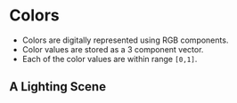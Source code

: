 # Colors
- Colors are digitally represented using RGB components.
- Color values are stored as a 3 component vector.
- Each of the color values are within range `[0,1]`.
## A Lighting Scene